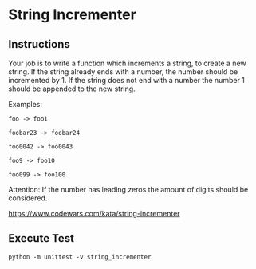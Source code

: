 # String Incrementer

## Instructions
Your job is to write a function which increments a string, to create a new string. If the string already ends with a number, the number should be incremented by 1. If the string does not end with a number the number 1 should be appended to the new string.

Examples:

`foo -> foo1`

`foobar23 -> foobar24`

`foo0042 -> foo0043`

`foo9 -> foo10`

`foo099 -> foo100`

Attention: If the number has leading zeros the amount of digits should be considered.

https://www.codewars.com/kata/string-incrementer

## Execute Test

`python -m unittest -v string_incrementer`